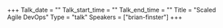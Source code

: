 +++
Talk_date = ""
Talk_start_time = ""
Talk_end_time = ""
Title = "Scaled Agile DevOps"
Type = "talk"
Speakers = ["brian-finster"]
+++


